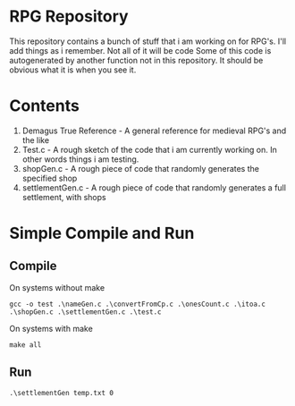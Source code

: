 # RPG Repository
This repository contains a bunch of stuff that i am working on for RPG's. I'll add things as i remember. Not all of it will be code
Some of this code is autogenerated by another function not in this repository. It should be obvious what it is when you see it.
# Contents
  1. Demagus True Reference - A general reference for medieval RPG's and the like
  2. Test.c - A rough sketch of the code that i am currently working on. In other words things i am testing.
  3. shopGen.c - A rough piece of code that randomly generates the specified shop
  4. settlementGen.c - A rough piece of code that randomly generates a full settlement, with shops
# Simple Compile and Run
## Compile
On systems without make

`gcc -o test .\nameGen.c .\convertFromCp.c .\onesCount.c .\itoa.c .\shopGen.c .\settlementGen.c .\test.c`

On systems with make

`make all`

## Run
`.\settlementGen temp.txt 0`
